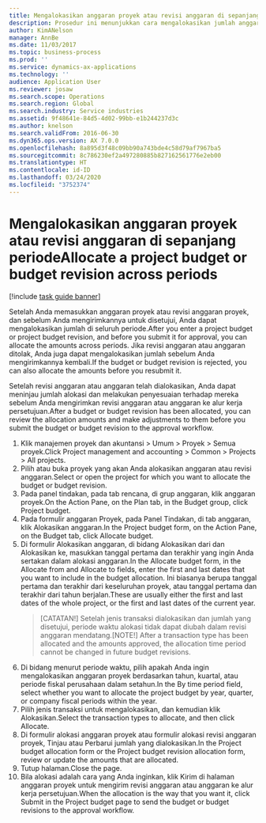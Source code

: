 ```yaml
---
title: Mengalokasikan anggaran proyek atau revisi anggaran di sepanjang periode
description: Prosedur ini menunjukkan cara mengalokasikan jumlah anggaran proyek di seluruh periode.
author: KimANelson
manager: AnnBe
ms.date: 11/03/2017
ms.topic: business-process
ms.prod: ''
ms.service: dynamics-ax-applications
ms.technology: ''
audience: Application User
ms.reviewer: josaw
ms.search.scope: Operations
ms.search.region: Global
ms.search.industry: Service industries
ms.assetid: 9f48641e-84d5-4d02-99bb-e1b244237d3c
ms.author: knelson
ms.search.validFrom: 2016-06-30
ms.dyn365.ops.version: AX 7.0.0
ms.openlocfilehash: 8a895d3f48c09bb90a743bde4c58d79af7967ba5
ms.sourcegitcommit: 8c786230ef2a497280885b827162561776e2eb00
ms.translationtype: HT
ms.contentlocale: id-ID
ms.lasthandoff: 03/24/2020
ms.locfileid: "3752374"
---
```

# <a name="allocate-a-project-budget-or-budget-revision-across-periods"></a><span data-ttu-id="195b3-103">Mengalokasikan anggaran proyek atau revisi anggaran di sepanjang periode</span><span class="sxs-lookup"><span data-stu-id="195b3-103">Allocate a project budget or budget revision across periods</span></span>

[!include [task guide banner](../../includes/task-guide-banner.md)]

<span data-ttu-id="195b3-104">Setelah Anda memasukkan anggaran proyek atau revisi anggaran proyek, dan sebelum Anda mengirimkannya untuk disetujui, Anda dapat mengalokasikan jumlah di seluruh periode.</span><span class="sxs-lookup"><span data-stu-id="195b3-104">After you enter a project budget or project budget revision, and before you submit it for approval, you can allocate the amounts across periods.</span></span> <span data-ttu-id="195b3-105">Jika revisi anggaran atau anggaran ditolak, Anda juga dapat mengalokasikan jumlah sebelum Anda mengirimkannya kembali.</span><span class="sxs-lookup"><span data-stu-id="195b3-105">If the budget or budget revision is rejected, you can also allocate the amounts before you resubmit it.</span></span> 

<span data-ttu-id="195b3-106">Setelah revisi anggaran atau anggaran telah dialokasikan, Anda dapat meninjau jumlah alokasi dan melakukan penyesuaian terhadap mereka sebelum Anda mengirimkan revisi anggaran atau anggaran ke alur kerja persetujuan.</span><span class="sxs-lookup"><span data-stu-id="195b3-106">After a budget or budget revision has been allocated, you can review the allocation amounts and make adjustments to them before you submit the budget or budget revision to the approval workflow.</span></span> 

1. <span data-ttu-id="195b3-107">Klik manajemen proyek dan akuntansi > Umum > Proyek > Semua proyek.</span><span class="sxs-lookup"><span data-stu-id="195b3-107">Click Project management and accounting > Common > Projects > All projects.</span></span> 
2. <span data-ttu-id="195b3-108">Pilih atau buka proyek yang akan Anda alokasikan anggaran atau revisi anggaran.</span><span class="sxs-lookup"><span data-stu-id="195b3-108">Select or open the project for which you want to allocate the budget or budget revision.</span></span> 
3. <span data-ttu-id="195b3-109">Pada panel tindakan, pada tab rencana, di grup anggaran, klik anggaran proyek.</span><span class="sxs-lookup"><span data-stu-id="195b3-109">On the Action Pane, on the Plan tab, in the Budget group, click Project budget.</span></span> 
4. <span data-ttu-id="195b3-110">Pada formulir anggaran Proyek, pada Panel Tindakan, di tab anggaran, klik Alokasikan anggaran.</span><span class="sxs-lookup"><span data-stu-id="195b3-110">In the Project budget form, on the Action Pane, on the Budget tab, click Allocate budget.</span></span> 
5. <span data-ttu-id="195b3-111">Di formulir Alokasikan anggaran, di bidang Alokasikan dari dan Alokasikan ke, masukkan tanggal pertama dan terakhir yang ingin Anda sertakan dalam alokasi anggaran.</span><span class="sxs-lookup"><span data-stu-id="195b3-111">In the Allocate budget form, in the Allocate from and Allocate to fields, enter the first and last dates that you want to include in the budget allocation.</span></span> <span data-ttu-id="195b3-112">Ini biasanya berupa tanggal pertama dan terakhir dari keseluruhan proyek, atau tanggal pertama dan terakhir dari tahun berjalan.</span><span class="sxs-lookup"><span data-stu-id="195b3-112">These are usually either the first and last dates of the whole project, or the first and last dates of the current year.</span></span>  
   > <span data-ttu-id="195b3-113">[CATATAN!] Setelah jenis transaksi dialokasikan dan jumlah yang disetujui, periode waktu alokasi tidak dapat diubah dalam revisi anggaran mendatang.</span><span class="sxs-lookup"><span data-stu-id="195b3-113">[NOTE!] After a transaction type has been allocated and the amounts approved, the allocation time period cannot be changed in future budget revisions.</span></span> 
6. <span data-ttu-id="195b3-114">Di bidang menurut periode waktu, pilih apakah Anda ingin mengalokasikan anggaran proyek berdasarkan tahun, kuartal, atau periode fiskal perusahaan dalam setahun.</span><span class="sxs-lookup"><span data-stu-id="195b3-114">In the By time period field, select whether you want to allocate the project budget by year, quarter, or company fiscal periods within the year.</span></span>
7. <span data-ttu-id="195b3-115">Pilih jenis transaksi untuk mengalokasikan, dan kemudian klik Alokasikan.</span><span class="sxs-lookup"><span data-stu-id="195b3-115">Select the transaction types to allocate, and then click Allocate.</span></span> 
8. <span data-ttu-id="195b3-116">Di formulir alokasi anggaran proyek atau formulir alokasi revisi anggaran proyek, Tinjau atau Perbarui jumlah yang dialokasikan.</span><span class="sxs-lookup"><span data-stu-id="195b3-116">In the Project budget allocation form or the Project budget revision allocation form, review or update the amounts that are allocated.</span></span> 
9. <span data-ttu-id="195b3-117">Tutup halaman.</span><span class="sxs-lookup"><span data-stu-id="195b3-117">Close the page.</span></span>
10. <span data-ttu-id="195b3-118">Bila alokasi adalah cara yang Anda inginkan, klik Kirim di halaman anggaran proyek untuk mengirim revisi anggaran atau anggaran ke alur kerja persetujuan.</span><span class="sxs-lookup"><span data-stu-id="195b3-118">When the allocation is the way that you want it, click Submit in the Project budget page to send the budget or budget revisions to the approval workflow.</span></span>  


